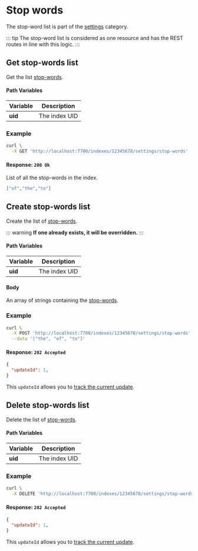 # Stop words

The stop-word list is part of the [settings][1] category.

[1]: /references/settings.md
::: tip
The stop-word list is considered as one resource and has the REST routes in line with this logic.
:::

## Get stop-words list

<RouteHighlighter method="GET" route="/indexes/:uid/settings/stop-words" />

Get the list [stop-words](/advanced_guides/stop_words).


#### Path Variables

| Variable          | Description           |
|-------------------|-----------------------|
| **uid**         | The index UID         |


### Example

```bash
curl \
  -X GET 'http://localhost:7700/indexes/12345678/settings/stop-words'
```


#### Response: `200 Ok`

List of all the stop-words in the index.

```json
["of","the","to"]
```


## Create stop-words list

<RouteHighlighter method="POST" route="/indexes/:uid/settings/stop-words" />

Create the list of [stop-words](/advanced_guides/stop_words).

::: warning
**If one already exists, it will be overridden.**
:::

#### Path Variables

| Variable          | Description           |
|-------------------|-----------------------|
| **uid**         | The index UID         |

#### Body

An array of strings containing the [stop-words](/advanced_guides/stop_words).

### Example

```bash
curl \
  -X POST 'http://localhost:7700/indexes/12345678/settings/stop-words' \
  --data '["the", "of", "to"]'
```


#### Response: `202 Accepted`

```json
{
  "updateId": 1,
}
```
This `updateId` allows you to [track the current update](/references/updates.md).

## Delete stop-words list

<RouteHighlighter method="DELETE" route="/indexes/:uid/settings/stop-words" />

Delete the list of [stop-words](/advanced_guides/stop_words).

#### Path Variables

| Variable          | Description           |
|-------------------|-----------------------|
| **uid**         | The index UID         |


### Example

```bash
curl \
  -X DELETE 'http://localhost:7700/indexes/12345678/settings/stop-words' \
```


#### Response: `202 Accepted`

```json
{
  "updateId": 1,
}
```
This `updateId` allows you to [track the current update](/references/updates.md).
